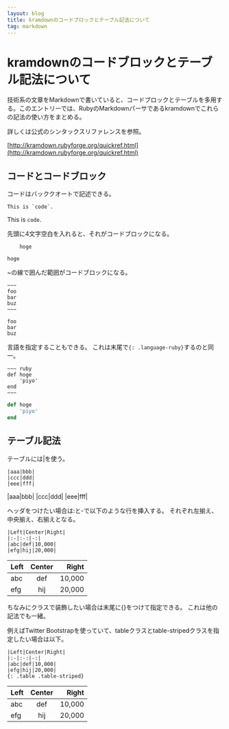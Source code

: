 ```yaml
---
layout: blog
title: kramdownのコードブロックとテーブル記法について
tag: markdown
---
```


# kramdownのコードブロックとテーブル記法について

技術系の文章をMarkdownで書いていると、コードブロックとテーブルを多用する。このエントリーでは、RubyのMarkdownパーサであるkramdownでこれらの記法の使い方をまとめる。

詳しくは公式のシンタックスリファレンスを参照。

[http://kramdown.rubyforge.org/quickref.html](http://kramdown.rubyforge.org/quickref.html)

## コードとコードブロック

コードはバッククオートで記述できる。

    This is `code`.

This is `code`.

先頭に4文字空白を入れると、それがコードブロックになる。

~~~
    hoge
~~~

    hoge

~の線で囲んだ範囲がコードブロックになる。

~~~~~
~~~
foo
bar
buz
~~~
~~~~~

~~~
foo
bar
buz
~~~

言語を指定することもできる。
これは末尾で`{: .language-ruby}`するのと同一。

~~~~~
~~~ ruby
def hoge
	'piyo'
end
~~~
~~~~~

~~~ ruby
def hoge
	'piyo'
end
~~~

## テーブル記法

テーブルには|を使う。

~~~
|aaa|bbb|
|ccc|ddd|
|eee|fff|
~~~

|aaa|bbb|
|ccc|ddd|
|eee|fff|

ヘッダをつけたい場合は:と-で以下のような行を挿入する。
それぞれ左揃え、中央揃え、右揃えとなる。

~~~
|Left|Center|Right|
|:-|:-:|-:|
|abc|def|10,000|
|efg|hij|20,000|
~~~

|Left|Center|Right|
|:-|:-:|-:|
|abc|def|10,000|
|efg|hij|20,000|

ちなみにクラスで装飾したい場合は末尾に{}をつけて指定できる。
これは他の記法でも一緒。

例えばTwitter Bootstrapを使っていて、tableクラスとtable-stripedクラスを指定したい場合は以下。

~~~
|Left|Center|Right|
|:-|:-:|-:|
|abc|def|10,000|
|efg|hij|20,000|
{: .table .table-striped}
~~~

|Left|Center|Right|
|:-|:-:|-:|
|abc|def|10,000|
|efg|hij|20,000|
